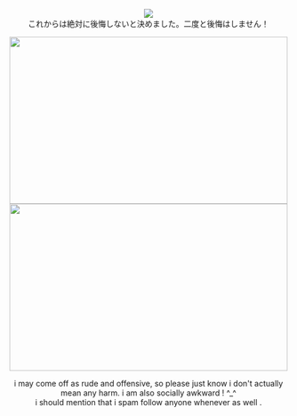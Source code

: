 <p align="center">
<img src="https://komarev.com/ghpvc/?username=mesmering&label=mesmers!&color=a2c6d4">
<br> これからは絶対に後悔しないと決めました。二度と後悔はしません！
</p>

<p align="center">
 <img src="https://github.com/user-attachments/assets/ca93afad-c9da-41d7-83b0-e84e9455a48f" width="500" height="300" />
 <img src="https://github.com/user-attachments/assets/338b365e-5295-4627-aab9-c961e1bae5a3" width="500" height="300" />
</p>

<p align="center">
i may come off as rude and offensive, so please just know i don't actually mean any harm. i am also socially awkward ! ^_^
</br>
i should mention that i spam follow anyone whenever as well .
</p>
